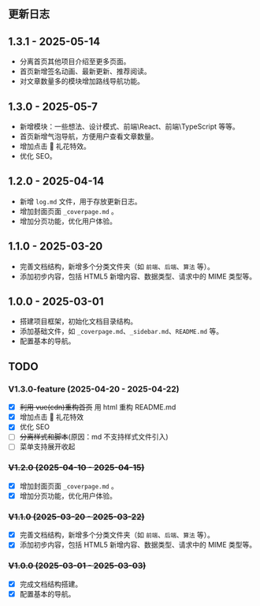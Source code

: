 <h2 align="left" id="更新日志">更新日志</h2>

## 1.3.1 - 2025-05-14

- 分离首页其他项目介绍至更多页面。
- 首页新增签名动画、最新更新、推荐阅读。
- 对文章数量多的模块增加路线导航功能。


## 1.3.0 - 2025-05-7

- 新增模块：一些想法、设计模式、前端\React、前端\TypeScript 等等。
- 首页新增气泡导航，方便用户查看文章数量。
- 增加点击 🎉 礼花特效。
- 优化 SEO。

## 1.2.0 - 2025-04-14

- 新增 `log.md` 文件，用于存放更新日志。
- 增加封面页面 `_coverpage.md` 。
- 增加分页功能，优化用户体验。

## 1.1.0 - 2025-03-20

- 完善文档结构，新增多个分类文件夹（如 `前端`、`后端`、`算法` 等）。
- 添加初步内容，包括 HTML5 新增内容、数据类型、请求中的 MIME 类型等。

## 1.0.0 - 2025-03-01

- 搭建项目框架，初始化文档目录结构。
- 添加基础文件，如 `_coverpage.md`、`_sidebar.md`、`README.md` 等。
- 配置基本的导航。

<h2 align="left" id="TODO">TODO</h2>

### V1.3.0-feature (2025-04-20 - 2025-04-22)

- [x] ~~利用 vue(cdn)重构首页~~ 用 html 重构 README.md
- [x] 增加点击 🎉 礼花特效
- [x] 优化 SEO
- [ ] ~~分离样式和脚本~~(原因：md 不支持样式文件引入)
- [ ] 菜单支持展开收起

### ~~V1.2.0 (2025-04-10 - 2025-04-15)~~

- [x] 增加封面页面 `_coverpage.md` 。
- [x] 增加分页功能，优化用户体验。

### ~~V1.1.0 (2025-03-20 - 2025-03-22)~~

- [x] 完善文档结构，新增多个分类文件夹（如 `前端`、`后端`、`算法` 等）。
- [x] 添加初步内容，包括 HTML5 新增内容、数据类型、请求中的 MIME 类型等。

### ~~V1.0.0 (2025-03-01 - 2025-03-03)~~

- [x] 完成文档结构搭建。
- [x] 配置基本的导航。
